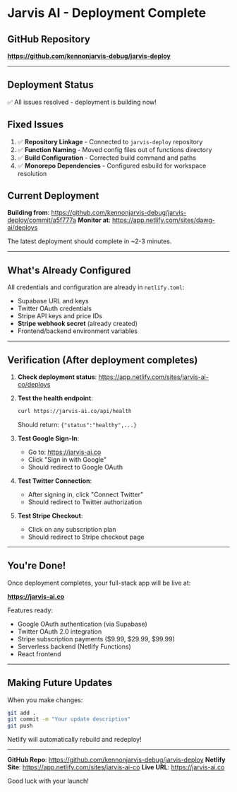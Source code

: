 # Jarvis AI - Deployment Complete

## GitHub Repository

**https://github.com/kennonjarvis-debug/jarvis-deploy**

---

## Deployment Status

✅ All issues resolved - deployment is building now!

## Fixed Issues

1. ✅ **Repository Linkage** - Connected to `jarvis-deploy` repository
2. ✅ **Function Naming** - Moved config files out of functions directory
3. ✅ **Build Configuration** - Corrected build command and paths
4. ✅ **Monorepo Dependencies** - Configured esbuild for workspace resolution

## Current Deployment

**Building from**: https://github.com/kennonjarvis-debug/jarvis-deploy/commit/a5f777a
**Monitor at**: https://app.netlify.com/sites/dawg-ai/deploys

The latest deployment should complete in ~2-3 minutes.

---

## What's Already Configured

All credentials and configuration are already in `netlify.toml`:

- Supabase URL and keys
- Twitter OAuth credentials
- Stripe API keys and price IDs
- **Stripe webhook secret** (already created)
- Frontend/backend environment variables

---

## Verification (After deployment completes)

1. **Check deployment status**:
   https://app.netlify.com/sites/jarvis-ai-co/deploys

2. **Test the health endpoint**:
   ```bash
   curl https://jarvis-ai.co/api/health
   ```
   Should return: `{"status":"healthy",...}`

3. **Test Google Sign-In**:
   - Go to: https://jarvis-ai.co
   - Click "Sign in with Google"
   - Should redirect to Google OAuth

4. **Test Twitter Connection**:
   - After signing in, click "Connect Twitter"
   - Should redirect to Twitter authorization

5. **Test Stripe Checkout**:
   - Click on any subscription plan
   - Should redirect to Stripe checkout page

---

## You're Done!

Once deployment completes, your full-stack app will be live at:

**https://jarvis-ai.co**

Features ready:
- Google OAuth authentication (via Supabase)
- Twitter OAuth 2.0 integration
- Stripe subscription payments ($9.99, $29.99, $99.99)
- Serverless backend (Netlify Functions)
- React frontend

---

## Making Future Updates

When you make changes:

```bash
git add .
git commit -m "Your update description"
git push
```

Netlify will automatically rebuild and redeploy!

---

**GitHub Repo**: https://github.com/kennonjarvis-debug/jarvis-deploy
**Netlify Site**: https://app.netlify.com/sites/jarvis-ai-co
**Live URL**: https://jarvis-ai.co

Good luck with your launch!
